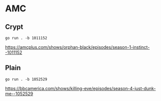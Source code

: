 # AMC

## Crypt

~~~
go run . -b 1011152
~~~

https://amcplus.com/shows/orphan-black/episodes/season-1-instinct--1011152

## Plain

~~~
go run . -b 1052529
~~~

https://bbcamerica.com/shows/killing-eve/episodes/season-4-just-dunk-me--1052529
